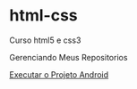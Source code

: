 # html-css
 Curso html5 e css3

Gerenciando Meus Repositorios

<a href="https://adrianostesse.github.io/html-css/desafio/desafio10-ok/"> Executar o Projeto Android
